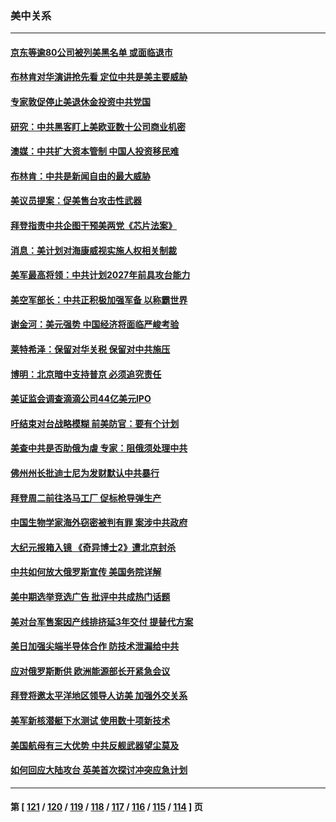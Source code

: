 ### 美中关系
---
#### [京东等逾80公司被列美黑名单 或面临退市](../../pages/nf1412576/n13727449.md) 
#### [布林肯对华演讲抢先看 定位中共是美主要威胁](../../pages/nf1412576/n13727292.md) 
#### [专家敦促停止美退休金投资中共党国](../../pages/nf1412576/n13727289.md) 
#### [研究：中共黑客盯上美欧亚数十公司商业机密](../../pages/nf1412576/n13727250.md) 
#### [澳媒：中共扩大资本管制 中国人投资移民难](../../pages/nf1412576/n13727233.md) 
#### [布林肯：中共是新闻自由的最大威胁](../../pages/nf1412576/n13727223.md) 
#### [美议员提案：促美售台攻击性武器](../../pages/nf1412576/n13726992.md) 
#### [拜登指责中共企图干预美两党《芯片法案》](../../pages/nf1412576/n13727200.md) 
#### [消息：美计划对海康威视实施人权相关制裁](../../pages/nf1412576/n13727090.md) 
#### [美军最高将领：中共计划2027年前具攻台能力](../../pages/nf1412576/n13726790.md) 
#### [美空军部长：中共正积极加强军备 以称霸世界](../../pages/nf1412576/n13726877.md) 
#### [谢金河：美元强势 中国经济将面临严峻考验](../../pages/nf1412576/n13726667.md) 
#### [莱特希泽：保留对华关税 保留对中共施压](../../pages/nf1412576/n13726477.md) 
#### [博明：北京暗中支持普京 必须追究责任](../../pages/nf1412576/n13726270.md) 
#### [美证监会调查滴滴公司44亿美元IPO](../../pages/nf1412576/n13726424.md) 
#### [吁结束对台战略模糊 前美防官：要有个计划](../../pages/nf1412576/n13726430.md) 
#### [美查中共是否助俄为虐 专家：阻俄须处理中共](../../pages/nf1412576/n13726267.md) 
#### [佛州州长批迪士尼为发财默认中共暴行](../../pages/nf1412576/n13726276.md) 
#### [拜登周二前往洛马工厂 促标枪导弹生产](../../pages/nf1412576/n13726182.md) 
#### [中国生物学家海外窃密被判有罪 案涉中共政府](../../pages/nf1412576/n13726188.md) 
#### [大纪元报箱入镜 《奇异博士2》遭北京封杀](../../pages/nf1412576/n13725845.md) 
#### [中共如何放大俄罗斯宣传 美国务院详解](../../pages/nf1412576/n13725728.md) 
#### [美中期选举竞选广告 批评中共成热门话题](../../pages/nf1412576/n13725722.md) 
#### [美对台军售案因产线排挤延3年交付 提替代方案](../../pages/nf1412576/n13725597.md) 
#### [美日加强尖端半导体合作 防技术泄漏给中共](../../pages/nf1412576/n13725683.md) 
#### [应对俄罗斯断供 欧洲能源部长开紧急会议](../../pages/nf1412576/n13725524.md) 
#### [拜登将邀太平洋地区领导人访美 加强外交关系](../../pages/nf1412576/n13725266.md) 
#### [美军新核潜艇下水测试  使用数十项新技术](../../pages/nf1412576/n13724976.md) 
#### [美国航母有三大优势 中共反舰武器望尘莫及](../../pages/nf1412576/n13710322.md) 
#### [如何回应大陆攻台 英美首次探讨冲突应急计划](../../pages/nf1412576/n13724432.md) 

---
#### 第 [ [121](./121.md) / [120](./120.md) / [119](./119.md) / [118](./118.md) / [117](./117.md) / [116](./116.md) / [115](./115.md) / [114](./114.md) ] 页
